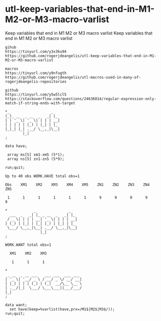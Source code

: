 # utl-keep-variables-that-end-in-M1-M2-or-M3-macro-varlist
Keep variables that end in M1 M2 or M3 macro varlist
    Keep variables that end in M1 M2 or M3 macro varlist                                                       
                                                                                                               
    gihub                                                                                                      
    https://tinyurl.com/y3x3ku94                                                                               
    https://github.com/rogerjdeangelis/utl-keep-variables-that-end-in-M1-M2-or-M3-macro-varlist                
                                                                                                               
    macros                                                                                                     
    https://tinyurl.com/y9nfugth                                                                               
    https://github.com/rogerjdeangelis/utl-macros-used-in-many-of-rogerjdeangelis-repositories                 
                                                                                                               
    github                                                                                                     
    https://tinyurl.com/y5w5lcl5                                                                               
    https://stackoverflow.com/questions/24636814/regular-expression-only-match-if-string-ends-with-target      
                                                                                                               
    *_                   _                                                                                     
    (_)_ __  _ __  _   _| |_                                                                                   
    | | '_ \| '_ \| | | | __|                                                                                  
    | | | | | |_) | |_| | |_                                                                                   
    |_|_| |_| .__/ \__,_|\__|                                                                                  
            |_|                                                                                                
    ;                                                                                                          
                                                                                                               
    data have;                                                                                                 
                                                                                                               
     array ms[5] xm1-xm5 (5*1);                                                                                
     array ns[5] zn1-zn5 (5*9);                                                                                
                                                                                                               
    run;quit;                                                                                                  
                                                                                                               
    Up to 40 obs WORK.HAVE total obs=1                                                                         
                                                                                                               
    Obs    XM1    XM2    XM3    XM4    XM5    ZN1    ZN2    ZN3    ZN4    ZN5                                  
                                                                                                               
     1      1      1      1      1      1      9      9      9      9      9                                   
                                                                                                               
    *            _               _                                                                             
      ___  _   _| |_ _ __  _   _| |_                                                                           
     / _ \| | | | __| '_ \| | | | __|                                                                          
    | (_) | |_| | |_| |_) | |_| | |_                                                                           
     \___/ \__,_|\__| .__/ \__,_|\__|                                                                          
                    |_|                                                                                        
    ;                                                                                                          
                                                                                                               
    WORK.WANT total obs=1                                                                                      
                                                                                                               
      XM1    XM2    XM3                                                                                        
                                                                                                               
       1      1      1                                                                                         
                                                                                                               
    *                                                                                                          
     _ __  _ __ ___   ___ ___  ___ ___                                                                         
    | '_ \| '__/ _ \ / __/ _ \/ __/ __|                                                                        
    | |_) | | | (_) | (_|  __/\__ \__ \                                                                        
    | .__/|_|  \___/ \___\___||___/___/                                                                        
    |_|                                                                                                        
    ;                                                                                                          
                                                                                                               
    data want;                                                                                                 
      set have(keep=%varlist(have,prx=/M1$|M2$|M3$/));                                                         
    run;quit;                                                                                                  
                                                                                                               
                                                                                                               
